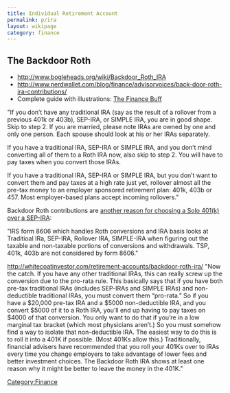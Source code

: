 ```yaml
---
title: Individual Retirement Account
permalink: p/ira
layout: wikipage
category: finance
---
```


The Backdoor Roth
-----------------

-   <http://www.bogleheads.org/wiki/Backdoor_Roth_IRA>
-   <http://www.nerdwallet.com/blog/finance/advisorvoices/back-door-roth-ira-contributions/>
-   Complete guide with illustrations: [The Finance Buff](http://thefinancebuff.com/the-backdoor-roth-ira-a-complete-how-to.html)

"If you don’t have any traditional IRA (say as the result of a rollover from a previous 401k or 403b), SEP-IRA, or SIMPLE IRA, you are in good shape. Skip to step 2. If you are married, please note IRAs are owned by one and only one person. Each spouse should look at his or her IRAs separately.

If you have a traditional IRA, SEP-IRA or SIMPLE IRA, and you don’t mind converting all of them to a Roth IRA now, also skip to step 2. You will have to pay taxes when you convert those IRAs.

If you have a traditional IRA, SEP-IRA or SIMPLE IRA, but you don’t want to convert them and pay taxes at a high rate just yet, rollover almost all the pre-tax money to an employer sponsored retirement plan: 401k, 403b or 457. Most employer-based plans accept incoming rollovers."

Backdoor Roth contributions are [another reason for choosing a Solo 401(k) over a SEP-IRA](http://www.bogleheads.org/forum/viewtopic.php?f=2&t=121564):

"IRS form 8606 which handles Roth conversions and IRA basis looks at Traditioal IRa, SEP-IRA, Rollover IRA, SIMPLE-IRA when figuring out the taxable and non-taxable portions of conversions and withdrawals. TSP, 401k, 403b are not considered by form 8606."

<http://whitecoatinvestor.com/retirement-accounts/backdoor-roth-ira/> "Now the catch. If you have any other traditional IRAs, this can really screw up the conversion due to the pro-rata rule. This basically says that if you have both pre-tax traditional IRAs (includes SEP-IRAs and SIMPLE IRAs) and non-deductible traditional IRAs, you must convert them “pro-rata.” So if you have a $20,000 pre-tax IRA and a $5000 non-deductible IRA, and you convert $5000 of it to a Roth IRA, you’ll end up having to pay taxes on $4000 of that conversion. You only want to do that if you’re in a low marginal tax bracket (which most physicians aren’t.) So you must somehow find a way to isolate that non-deductible IRA. The easiest way to do this is to roll it into a 401K if possible. (Most 401Ks allow this.) Traditionally, financial advisers have recommended that you roll your 401Ks over to IRAs every time you change employers to take advantage of lower fees and better investment choices. The Backdoor Roth IRA shows at least one reason why it might be better to leave the money in the 401K."

[Category:Finance](/Category:Finance "wikilink")
